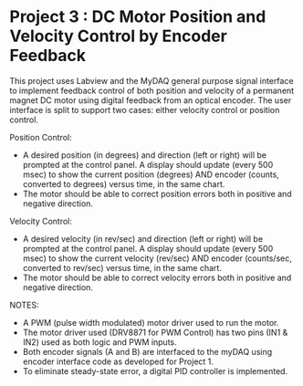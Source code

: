 Project 3 : DC Motor Position and Velocity Control by Encoder Feedback
======================================================================


This project uses Labview and the MyDAQ general purpose signal interface to implement feedback control of both position and velocity of a permanent magnet DC motor using digital feedback from an optical encoder. The user interface is split to support two cases: either velocity control or position control.

Position Control:
- A desired position (in degrees) and direction (left or right) will be prompted at the control panel. A display should update (every 500 msec) to show the current position (degrees) AND encoder (counts, converted to degrees) versus time, in the same chart.
- The motor should be able to correct position errors both in positive and negative direction.

Velocity Control:
- A desired velocity (in rev/sec) and direction (left or right) will be prompted at the control panel. A display should update (every 500 msec) to show the current velocity (rev/sec) AND encoder (counts/sec, converted to rev/sec) versus time, in the same chart.
- The motor should be able to correct velocity errors both in positive and negative direction.

NOTES:  
- A PWM (pulse width modulated) motor driver used to run the motor.
- The motor driver used (DRV8871 for PWM Control) has two pins (IN1 & IN2) used as both logic and PWM inputs.
- Both encoder signals (A and B) are interfaced to the myDAQ using encoder interface code as developed for Project 1.
- To eliminate steady-state error, a digital PID controller is implemented.
